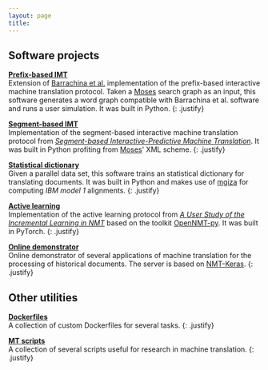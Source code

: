 ```yaml
---
layout: page
title:
---
```


## Software projects
**[Prefix-based IMT](https://github.com/midobal/pb-imt)** <br />
Extension of [Barrachina et al.](https://aclanthology.org/J09-1002.pdf) implementation of the prefix-based interactive machine translation protocol. Taken a [Moses](https://github.com/moses-smt/mosesdecoder) search graph as an input, this software generates a word graph compatible with Barrachina et al. software and runs a user simulation. It was built in Python.
{: .justify}

**[Segment-based IMT](https://github.com/midobal/sb-imt)** <br />
Implementation of the segment-based interactive machine translation protocol from *[Segment-based Interactive-Predictive Machine Translation](https://riunet.upv.es/bitstream/handle/10251/103640/Author%20Version.pdf?sequence=3&isAllowed=y)*. It was built in Python profiting from [Moses](https://github.com/moses-smt/mosesdecoder)' XML scheme.
{: .justify}

**[Statistical dictionary](https://github.com/midobal/sd)** <br />
Given a parallel data set, this software trains an statistical dictionary for translating documents. It was built in Python and makes use of [mgiza](https://github.com/moses-smt/mgiza) for computing *IBM model 1* alignments.
{: .justify}

**[Active learning](https://github.com/midobal/OpenNMT-py/tree/OnlineLearning)** <br />
Implementation of the active learning protocol from *[A User Study of the Incremental Learning in NMT](https://www.aclweb.org/anthology/2020.eamt-1.34.pdf)* based on the toolkit [OpenNMT-py](https://github.com/OpenNMT/OpenNMT-py). It was built in PyTorch.
{: .justify}

**[Online demonstrator](https://github.com/midobal/mthd)** <br />
Online demonstrator of several applications of machine translation for the processing of historical documents. The server is based on [NMT-Keras](https://github.com/lvapeab/nmt-keras).
{: .justify}

## Other utilities
**[Dockerfiles](https://github.com/midobal/dockerfiles)** <br />
A collection of custom Dockerfiles for several tasks.
{: .justify}

**[MT scripts](https://github.com/midobal/mt-scripts)** <br />
A collection of several scripts useful for research in machine translation.
{: .justify}

